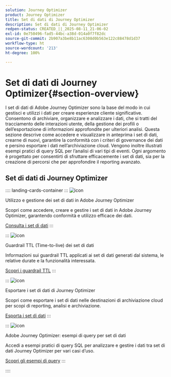 ```yaml
---
solution: Journey Optimizer
product: Journey Optimizer
title: Set di dati di Journey Optimizer
description: Set di dati di Journey Optimizer
redpen-status: CREATED_||_2025-08-11_21-06-02
exl-id: 0e750496-fad5-44bc-a38d-014a0f7f82dc
source-git-commit: 2b907a3be8b11ac6308d0b563e122c88478d1d37
workflow-type: ht
source-wordcount: '213'
ht-degree: 100%

---
```


# Set di dati di Journey Optimizer{#section-overview}

I set di dati di Adobe Journey Optimizer sono la base del modo in cui gestisci e utilizzi i dati per creare esperienze cliente significative. Consentono di archiviare, organizzare e analizzare i dati, che si tratti del tracciamento delle interazioni utente, della gestione dei profili o dell’esportazione di informazioni approfondite per ulteriori analisi. Questa sezione descrive come accedere e visualizzare in anteprima i set di dati, crearne di nuovi, garantire la conformità con i criteri di governance dei dati e persino esportare i dati nell’archiviazione cloud. Vengono inoltre illustrati esempi pratici di query SQL per l’analisi di vari tipi di eventi. Ogni argomento è progettato per consentirti di sfruttare efficacemente i set di dati, sia per la creazione di percorsi che per approfondire il reporting avanzato.

## Set di dati di Journey Optimizer

:::: landing-cards-container
:::
![icon](https://cdn.experienceleague.adobe.com/icons/circle-play.svg)

Utilizzo e gestione dei set di dati in Adobe Journey Optimizer

Scopri come accedere, creare e gestire i set di dati in Adobe Journey Optimizer, garantendo conformità e utilizzo efficace dei dati.

[Consulta i set di dati](../using/data/get-started-datasets.md)
:::

:::
![icon](https://cdn.experienceleague.adobe.com/icons/shield-halved.svg)

Guardrail TTL (Time-to-live) dei set di dati

Informazioni sui guardrail TTL applicati ai set di dati generati dal sistema, le relative durate e la funzionalità interessata.

[Scopri i guardrail TTL](../using/data/datasets-ttl.md)
:::

:::
![icon](https://cdn.experienceleague.adobe.com/icons/list-check.svg)

Esportare i set di dati di Journey Optimizer

Scopri come esportare i set di dati nelle destinazioni di archiviazione cloud per scopi di reporting, analisi e archiviazione.

[Esporta i set di dati](../using/data/export-datasets.md)
:::

:::
![icon](https://cdn.experienceleague.adobe.com/icons/code-branch.svg)

Adobe Journey Optimizer: esempi di query per set di dati

Accedi a esempi pratici di query SQL per analizzare e gestire i dati tra set di dati Journey Optimizer per vari casi d’uso.

[Scopri gli esempi di query](../using/data/datasets-query-examples.md)
:::

::::

